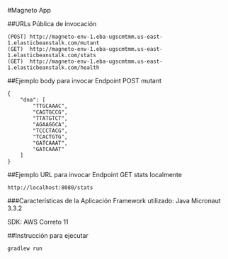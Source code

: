 #Magneto App

##URLs Pública de invocación

```
(POST) http://magneto-env-1.eba-ugscmtmm.us-east-1.elasticbeanstalk.com/mutant
(GET)  http://magneto-env-1.eba-ugscmtmm.us-east-1.elasticbeanstalk.com/stats
(GET)  http://magneto-env-1.eba-ugscmtmm.us-east-1.elasticbeanstalk.com/health
```


##Ejemplo body para invocar Endpoint POST mutant

```
{
    "dna": [
        "TTGCAAAC",
        "CAGTGCCG",
        "TTATGTCT",
        "AGAAGGCA",
        "TCCCTACG",
        "TCACTGTG",
        "GATCAAAT",
        "GATCAAAT"
    ]
}
```

##Ejemplo URL para invocar Endpoint GET stats localmente

```
http://localhost:8080/stats
```

###Características de la Aplicación
Framework utilizado: Java Micronaut 3.3.2

SDK: AWS Correto 11

##Instrucción para ejecutar

```
gradlew run
```



